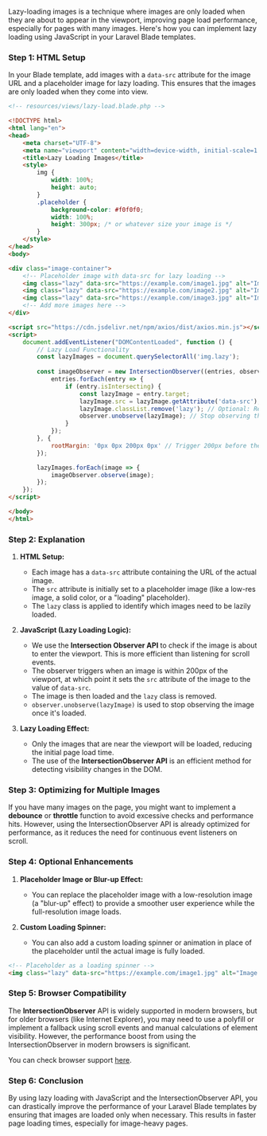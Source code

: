 Lazy-loading images is a technique where images are only loaded when they are about to appear in the viewport, improving page load performance, especially for pages with many images. Here's how you can implement lazy loading using JavaScript in your Laravel Blade templates.

### **Step 1: HTML Setup**

In your Blade template, add images with a `data-src` attribute for the image URL and a placeholder image for lazy loading. This ensures that the images are only loaded when they come into view.

```html
<!-- resources/views/lazy-load.blade.php -->

<!DOCTYPE html>
<html lang="en">
<head>
    <meta charset="UTF-8">
    <meta name="viewport" content="width=device-width, initial-scale=1.0">
    <title>Lazy Loading Images</title>
    <style>
        img {
            width: 100%;
            height: auto;
        }
        .placeholder {
            background-color: #f0f0f0;
            width: 100%;
            height: 300px; /* or whatever size your image is */
        }
    </style>
</head>
<body>

<div class="image-container">
    <!-- Placeholder image with data-src for lazy loading -->
    <img class="lazy" data-src="https://example.com/image1.jpg" alt="Image 1" src="placeholder.jpg" />
    <img class="lazy" data-src="https://example.com/image2.jpg" alt="Image 2" src="placeholder.jpg" />
    <img class="lazy" data-src="https://example.com/image3.jpg" alt="Image 3" src="placeholder.jpg" />
    <!-- Add more images here -->
</div>

<script src="https://cdn.jsdelivr.net/npm/axios/dist/axios.min.js"></script>
<script>
    document.addEventListener("DOMContentLoaded", function () {
        // Lazy Load Functionality
        const lazyImages = document.querySelectorAll('img.lazy');
        
        const imageObserver = new IntersectionObserver((entries, observer) => {
            entries.forEach(entry => {
                if (entry.isIntersecting) {
                    const lazyImage = entry.target;
                    lazyImage.src = lazyImage.getAttribute('data-src');
                    lazyImage.classList.remove('lazy'); // Optional: Remove lazy class
                    observer.unobserve(lazyImage); // Stop observing this image once loaded
                }
            });
        }, {
            rootMargin: '0px 0px 200px 0px' // Trigger 200px before the image enters the viewport
        });

        lazyImages.forEach(image => {
            imageObserver.observe(image);
        });
    });
</script>

</body>
</html>
```

### **Step 2: Explanation**

1. **HTML Setup:**
   - Each image has a `data-src` attribute containing the URL of the actual image.
   - The `src` attribute is initially set to a placeholder image (like a low-res image, a solid color, or a "loading" placeholder).
   - The `lazy` class is applied to identify which images need to be lazily loaded.

2. **JavaScript (Lazy Loading Logic):**
   - We use the **Intersection Observer API** to check if the image is about to enter the viewport. This is more efficient than listening for scroll events.
   - The observer triggers when an image is within 200px of the viewport, at which point it sets the `src` attribute of the image to the value of `data-src`.
   - The image is then loaded and the `lazy` class is removed.
   - `observer.unobserve(lazyImage)` is used to stop observing the image once it's loaded.

3. **Lazy Loading Effect:**
   - Only the images that are near the viewport will be loaded, reducing the initial page load time.
   - The use of the **IntersectionObserver API** is an efficient method for detecting visibility changes in the DOM.

### **Step 3: Optimizing for Multiple Images**

If you have many images on the page, you might want to implement a **debounce** or **throttle** function to avoid excessive checks and performance hits. However, using the IntersectionObserver API is already optimized for performance, as it reduces the need for continuous event listeners on scroll.

### **Step 4: Optional Enhancements**

1. **Placeholder Image or Blur-up Effect:**
   - You can replace the placeholder image with a low-resolution image (a "blur-up" effect) to provide a smoother user experience while the full-resolution image loads.

2. **Custom Loading Spinner:**
   - You can also add a custom loading spinner or animation in place of the placeholder until the actual image is fully loaded.

```html
<!-- Placeholder as a loading spinner -->
<img class="lazy" data-src="https://example.com/image1.jpg" alt="Image 1" src="spinner.gif" />
```

### **Step 5: Browser Compatibility**

The **IntersectionObserver** API is widely supported in modern browsers, but for older browsers (like Internet Explorer), you may need to use a polyfill or implement a fallback using scroll events and manual calculations of element visibility. However, the performance boost from using the IntersectionObserver in modern browsers is significant.

You can check browser support [here](https://caniuse.com/intersectionobserver).

### **Step 6: Conclusion**

By using lazy loading with JavaScript and the IntersectionObserver API, you can drastically improve the performance of your Laravel Blade templates by ensuring that images are loaded only when necessary. This results in faster page loading times, especially for image-heavy pages.